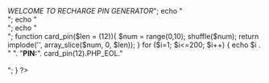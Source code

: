 <?php
echo "<strong><em>WELCOME TO RECHARGE PIN GENERATOR</em></strong>";
echo "</br>";
echo "</br>";
echo "</br>";

function card_pin($len = (12)){
    $num = range(0,10);
    shuffle($num);
    return implode('', array_slice($num, 0, $len));
}

for ($i=1; $i<=200; $i++) {
    echo  $i . " ". "<strong>PIN:</strong>". card_pin(12).PHP_EOL."</br></br>";
}

?>
